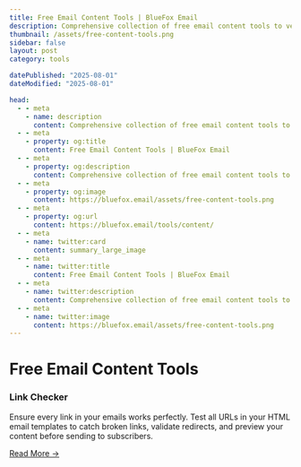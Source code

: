 ```yaml
---
title: Free Email Content Tools | BlueFox Email
description: Comprehensive collection of free email content tools to verify your email content before you hit the send button.
thumbnail: /assets/free-content-tools.png
sidebar: false
layout: post
category: tools

datePublished: "2025-08-01"
dateModified: "2025-08-01"

head:
  - - meta
    - name: description
      content: Comprehensive collection of free email content tools to verify your email content before you hit the send button.
  - - meta
    - property: og:title
      content: Free Email Content Tools | BlueFox Email
  - - meta
    - property: og:description
      content: Comprehensive collection of free email content tools to verify your email content before you hit the send button.
  - - meta
    - property: og:image
      content: https://bluefox.email/assets/free-content-tools.png
  - - meta
    - property: og:url
      content: https://bluefox.email/tools/content/
  - - meta
    - name: twitter:card
      content: summary_large_image
  - - meta
    - name: twitter:title
      content: Free Email Content Tools | BlueFox Email
  - - meta
    - name: twitter:description
      content: Comprehensive collection of free email content tools to verify your email content before you hit the send button.
  - - meta
    - name: twitter:image
      content: https://bluefox.email/assets/free-content-tools.png
---
```


<GlossaryNavigation link="/tools" label="Back to Tools Home" />

# Free Email Content Tools

### Link Checker

Ensure every link in your emails works perfectly. Test all URLs in your HTML email templates to catch broken links, validate redirects, and preview your content before sending to subscribers.

[Read More →](/tools/content/link-checker.md)